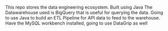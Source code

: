 This repo stores the data engineering ecosystem. Built using Java
The Datawarehouse used is BigQuery that is useful for querying the data.
Going to use Java to build an ETL Pipeline for API data to feed to the warehouse.
Have the MySQL workbench installed, going to use DataGrip as well
